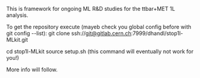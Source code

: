 This is framework for ongoing ML R&D studies for the ttbar+MET 1L analysis.

To get the repository execute (mayeb check you global config before with git config --list):
git clone ssh://git@gitlab.cern.ch:7999/dhandl/stop1l-MLkit.git

cd stop1l-MLkit
source setup.sh (this command will eventually not work for you!)

More info will follow. 

